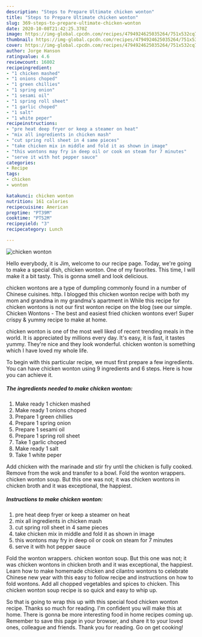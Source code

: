 ```yaml
---
description: "Steps to Prepare Ultimate chicken wonton"
title: "Steps to Prepare Ultimate chicken wonton"
slug: 369-steps-to-prepare-ultimate-chicken-wonton
date: 2020-10-08T21:42:25.370Z
image: https://img-global.cpcdn.com/recipes/4794924625035264/751x532cq70/chicken-wonton-recipe-main-photo.jpg
thumbnail: https://img-global.cpcdn.com/recipes/4794924625035264/751x532cq70/chicken-wonton-recipe-main-photo.jpg
cover: https://img-global.cpcdn.com/recipes/4794924625035264/751x532cq70/chicken-wonton-recipe-main-photo.jpg
author: Jorge Hanson
ratingvalue: 4.6
reviewcount: 16802
recipeingredient:
- "1 chicken mashed"
- "1 onions choped"
- "1 green chillies"
- "1 spring onion"
- "1 sesami oil"
- "1 spring roll sheet"
- "1 garlic choped"
- "1 salt"
- "1 white peper"
recipeinstructions:
- "pre heat deep fryer or keep a steamer on heat"
- "mix all ingredients in chicken mash"
- "cut spring roll sheet in 4 same pieces"
- "take chicken mix in middle and fold it as shown in image"
- "this wontons may fry in deep oil or cook on steam for 7 minutes"
- "serve it with hot pepper sauce"
categories:
- Recipe
tags:
- chicken
- wonton

katakunci: chicken wonton 
nutrition: 161 calories
recipecuisine: American
preptime: "PT39M"
cooktime: "PT52M"
recipeyield: "3"
recipecategory: Lunch

---
```



![chicken wonton](https://img-global.cpcdn.com/recipes/4794924625035264/751x532cq70/chicken-wonton-recipe-main-photo.jpg)

Hello everybody, it is Jim, welcome to our recipe page. Today, we're going to make a special dish, chicken wonton. One of my favorites. This time, I will make it a bit tasty. This is gonna smell and look delicious.

chicken wontons are a type of dumpling commonly found in a number of Chinese cuisines. http. I blogged this chicken wonton recipe with both my mom and grandma in my grandma&#39;s apartment in While this recipe for chicken wontons is not our first wonton recipe on the blog (see our simple. Chicken Wontons - The best and easiest fried chicken wontons ever! Super crispy &amp; yummy recipe to make at home.

chicken wonton is one of the most well liked of recent trending meals in the world. It is appreciated by millions every day. It's easy, it is fast, it tastes yummy. They're nice and they look wonderful. chicken wonton is something which I have loved my whole life.


To begin with this particular recipe, we must first prepare a few ingredients. You can have chicken wonton using 9 ingredients and 6 steps. Here is how you can achieve it.

<!--inarticleads1-->

##### The ingredients needed to make chicken wonton:

1. Make ready 1 chicken mashed
1. Make ready 1 onions choped
1. Prepare 1 green chillies
1. Prepare 1 spring onion
1. Prepare 1 sesami oil
1. Prepare 1 spring roll sheet
1. Take 1 garlic choped
1. Make ready 1 salt
1. Take 1 white peper


Add chicken with the marinade and stir fry until the chicken is fully cooked. Remove from the wok and transfer to a bowl. Fold the wonton wrappers. chicken wonton soup. But this one was not; it was chicken wontons in chicken broth and it was exceptional, the happiest. 

<!--inarticleads2-->

##### Instructions to make chicken wonton:

1. pre heat deep fryer or keep a steamer on heat
1. mix all ingredients in chicken mash
1. cut spring roll sheet in 4 same pieces
1. take chicken mix in middle and fold it as shown in image
1. this wontons may fry in deep oil or cook on steam for 7 minutes
1. serve it with hot pepper sauce


Fold the wonton wrappers. chicken wonton soup. But this one was not; it was chicken wontons in chicken broth and it was exceptional, the happiest. Learn how to make homemade chicken and cilantro wontons to celebrate Chinese new year with this easy to follow recipe and instructions on how to fold wontons. Add all chopped vegetables and spices to chicken. This chicken wonton soup recipe is so quick and easy to whip up. 

So that is going to wrap this up with this special food chicken wonton recipe. Thanks so much for reading. I'm confident you will make this at home. There is gonna be more interesting food in home recipes coming up. Remember to save this page in your browser, and share it to your loved ones, colleague and friends. Thank you for reading. Go on get cooking!
